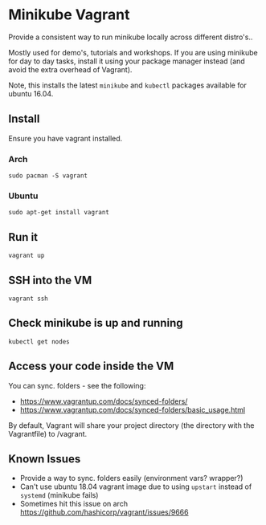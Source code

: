 # Minikube Vagrant

Provide a consistent way to run minikube locally across different distro's..

Mostly used for demo's, tutorials and workshops. If you are using minikube for day to day tasks, install it using your package manager instead (and avoid the extra overhead of Vagrant).

Note, this installs the latest `minikube` and `kubectl` packages available for ubuntu 16.04.

## Install

Ensure you have vagrant installed.

### Arch
```
sudo pacman -S vagrant 
```

### Ubuntu 
```
sudo apt-get install vagrant
```

## Run it

```
vagrant up
```

## SSH into the VM
```
vagrant ssh
```

## Check minikube is up and running

```
kubectl get nodes
```

## Access your code inside the VM

You can sync. folders - see the following:
- https://www.vagrantup.com/docs/synced-folders/
- https://www.vagrantup.com/docs/synced-folders/basic_usage.html

By default, Vagrant will share your project directory (the directory with the Vagrantfile) to /vagrant.

## Known Issues

- Provide a way to sync. folders easily (environment vars? wrapper?)
- Can't use ubuntu 18.04 vagrant image due to using `upstart` instead of `systemd` (minikube fails)
- Sometimes hit this issue on arch https://github.com/hashicorp/vagrant/issues/9666
